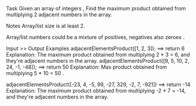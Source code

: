Task
Given an array of integers , Find the maximum product obtained from multiplying 2 adjacent numbers in the array.

Notes
Array/list size is at least 2.

Array/list numbers could be a mixture of positives, negatives also zeroes .

Input >> Output Examples
adjacentElementsProduct([1, 2, 3]); ==> return 6
Explanation:
The maximum product obtained from multiplying 2 * 3 = 6, and they're adjacent numbers in the array.
adjacentElementsProduct([9, 5, 10, 2, 24, -1, -48]); ==> return 50
Explanation:
Max product obtained from multiplying 5 * 10 = 50 .

adjacentElementsProduct([-23, 4, -5, 99, -27, 329, -2, 7, -921])  ==>  return -14
Explanation:
The maximum product obtained from multiplying -2 * 7 = -14, and they're adjacent numbers in the array.